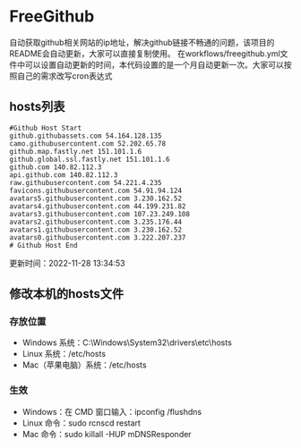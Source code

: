 # FreeGithub
自动获取github相关网站的ip地址，解决github链接不畅通的问题，该项目的README会自动更新，大家可以直接复制使用。
在workflows/freegithub.yml文件中可以设置自动更新的时间，本代码设置的是一个月自动更新一次。大家可以按照自己的需求改写cron表达式

## hosts列表
```base
#Github Host Start
github.githubassets.com 54.164.128.135
camo.githubusercontent.com 52.202.65.78
github.map.fastly.net 151.101.1.6
github.global.ssl.fastly.net 151.101.1.6
github.com 140.82.112.3
api.github.com 140.82.112.3
raw.githubusercontent.com 54.221.4.235
favicons.githubusercontent.com 54.91.94.124
avatars5.githubusercontent.com 3.230.162.52
avatars4.githubusercontent.com 44.199.231.82
avatars3.githubusercontent.com 107.23.249.108
avatars2.githubusercontent.com 3.235.176.44
avatars1.githubusercontent.com 3.230.162.52
avatars0.githubusercontent.com 3.222.207.237
# Github Host End
```

更新时间：2022-11-28 13:34:53

## 修改本机的hosts文件
### 存放位置
* Windows 系统：C:\Windows\System32\drivers\etc\hosts
* Linux 系统：/etc/hosts
* Mac（苹果电脑）系统：/etc/hosts

### 生效
* Windows：在 CMD 窗口输入：ipconfig /flushdns
* Linux 命令：sudo rcnscd restart
* Mac 命令：sudo killall -HUP mDNSResponder